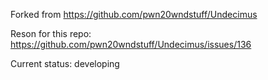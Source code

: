 Forked from https://github.com/pwn20wndstuff/Undecimus

Reson for this repo: https://github.com/pwn20wndstuff/Undecimus/issues/136

Current status: developing

